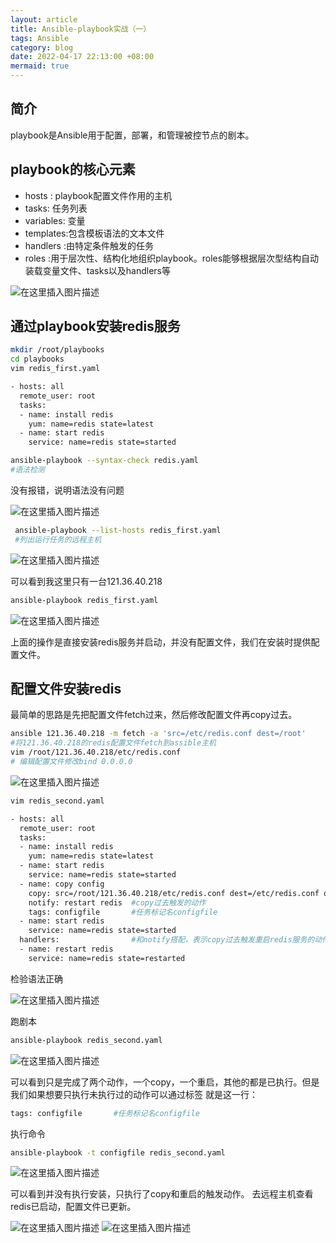 ```yaml
---
layout: article
title: Ansible-playbook实战（一）
tags: Ansible
category: blog
date: 2022-04-17 22:13:00 +08:00
mermaid: true
---
```

## 简介
playbook是Ansible用于配置，部署，和管理被控节点的剧本。

## playbook的核心元素

- hosts : playbook配置文件作用的主机
- tasks: 任务列表
- variables: 变量
- templates:包含模板语法的文本文件
- handlers :由特定条件触发的任务
- roles :用于层次性、结构化地组织playbook。roles能够根据层次型结构自动装载变量文件、tasks以及handlers等

![在这里插入图片描述](https://img-blog.csdnimg.cn/d7cf2dd84e3742cd98c011e215737169.png?x-oss-process=image/watermark,type_d3F5LXplbmhlaQ,shadow_50,text_Q1NETiBAeXV0YW9fNTE3,size_20,color_FFFFFF,t_70,g_se,x_16)


## 通过playbook安装redis服务
```bash
mkdir /root/playbooks
cd playbooks
vim redis_first.yaml
```

```bash
- hosts: all
  remote_user: root
  tasks:
  - name: install redis
    yum: name=redis state=latest
  - name: start redis
    service: name=redis state=started
```

```bash
ansible-playbook --syntax-check redis.yaml
#语法检测
```
没有报错，说明语法没有问题

![在这里插入图片描述](https://img-blog.csdnimg.cn/d7edf9f86b634498b5b6187e90b17902.png)

```bash
 ansible-playbook --list-hosts redis_first.yaml
 #列出运行任务的远程主机
```

![在这里插入图片描述](https://img-blog.csdnimg.cn/8089f7e337fb4f238acc7695619021d1.png?x-oss-process=image/watermark,type_d3F5LXplbmhlaQ,shadow_50,text_Q1NETiBAeXV0YW9fNTE3,size_20,color_FFFFFF,t_70,g_se,x_16)

可以看到我这里只有一台121.36.40.218

```bash
ansible-playbook redis_first.yaml
```

![在这里插入图片描述](https://img-blog.csdnimg.cn/b9e26faef32b4431981ef0b8e224e377.png?x-oss-process=image/watermark,type_d3F5LXplbmhlaQ,shadow_50,text_Q1NETiBAeXV0YW9fNTE3,size_20,color_FFFFFF,t_70,g_se,x_16)

上面的操作是直接安装redis服务并启动，并没有配置文件，我们在安装时提供配置文件。

## 配置文件安装redis
最简单的思路是先把配置文件fetch过来，然后修改配置文件再copy过去。

```bash
ansible 121.36.40.218 -m fetch -a 'src=/etc/redis.conf dest=/root'
#将121.36.40.218的redis配置文件fetch到assible主机
vim /root/121.36.40.218/etc/redis.conf
# 编辑配置文件修改bind 0.0.0.0
```

![在这里插入图片描述](https://img-blog.csdnimg.cn/f67c7ad3fbd24289b58cb5b57f040090.png?x-oss-process=image/watermark,type_d3F5LXplbmhlaQ,shadow_50,text_Q1NETiBAeXV0YW9fNTE3,size_20,color_FFFFFF,t_70,g_se,x_16)

```bash
vim redis_second.yaml 
```

```bash
- hosts: all
  remote_user: root
  tasks:
  - name: install redis
    yum: name=redis state=latest
  - name: start redis
    service: name=redis state=started
  - name: copy config
    copy: src=/root/121.36.40.218/etc/redis.conf dest=/etc/redis.conf owner=redis
    notify: restart redis  #copy过去触发的动作
    tags: configfile       #任务标记名configfile
  - name: start redis
    service: name=redis state=started   
  handlers:                #和notify搭配，表示copy过去触发重启redis服务的动作      
  - name: restart redis
    service: name=redis state=restarted           
```
检验语法正确

![在这里插入图片描述](https://img-blog.csdnimg.cn/808a47d1c64345169b0666a7eb497803.png)

跑剧本
```bash
ansible-playbook redis_second.yaml
```
![在这里插入图片描述](https://img-blog.csdnimg.cn/cbca588c24be4b989135666855abf934.png?x-oss-process=image/watermark,type_d3F5LXplbmhlaQ,shadow_50,text_Q1NETiBAeXV0YW9fNTE3,size_20,color_FFFFFF,t_70,g_se,x_16)

可以看到只是完成了两个动作，一个copy，一个重启，其他的都是已执行。但是我们如果想要只执行未执行过的动作可以通过标签
就是这一行：

```bash
tags: configfile       #任务标记名configfile
```
执行命令

```bash
ansible-playbook -t configfile redis_second.yaml
```
![在这里插入图片描述](https://img-blog.csdnimg.cn/533f7d64b83f4b8e9819a7ce8d596a88.png?x-oss-process=image/watermark,type_d3F5LXplbmhlaQ,shadow_50,text_Q1NETiBAeXV0YW9fNTE3,size_20,color_FFFFFF,t_70,g_se,x_16)

可以看到并没有执行安装，只执行了copy和重启的触发动作。
去远程主机查看redis已启动，配置文件已更新。

![在这里插入图片描述](https://img-blog.csdnimg.cn/1ff5ed41af5345b48203e1f3519e222f.png?x-oss-process=image/watermark,type_d3F5LXplbmhlaQ,shadow_50,text_Q1NETiBAeXV0YW9fNTE3,size_20,color_FFFFFF,t_70,g_se,x_16)
![在这里插入图片描述](https://img-blog.csdnimg.cn/c6e582f1e0bb4b8fa1581e307af509b8.png)
